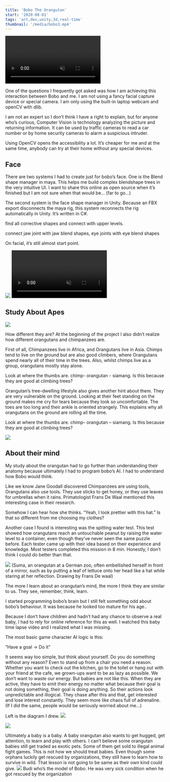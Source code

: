 ```yaml
---
title: 'Bobo The Orangutan'
start: '2020-08-01'
tags: 'art,dev,unity,3d,real-time'
thumbnail: '/media/bobo3.mp4' 
---
```


<video muted autoplay loop><source src='/media/unity_bobo.mp4'></video>


One of the questions I frequently got asked was how I am achieving this interaction between Bobo and me. I am not using a fancy facial capture device or special camera. I am only using the built-in laptop webcam and openCV with dlib.

I am not an expert so I don’t think I have a right to explain, but for anyone who’s curious, Computer Vision is technology analyzing the picture and returning information. It can be used by traffic cameras to read a car number or by home security cameras to alarm a suspicious intruder.

Using OpenCV opens the accessibility a lot. It’s cheaper for me and at the same time, anybody can try at their home without any special devices.



## Face
There are two systems I had to create just for bobo’s face. One is the Blend shape manager in maya. This helps me build complex blendshape trees in the very intuitive UI. I want to share this online as open source when it’s finished but I am not sure when that would be… (far to go…)

The second system is the face shape manager in Unity. Because an FBX export disconnects the maya rig, this system reconnects the rig automatically in Unity. It’s written in C#.

find all corrective shapes and connect with upper levels.

connect jaw joint with jaw blend shapes, eye joints with eye blend shapes

On facial, it’s still almost start point.

![](/media/0911_shapeEditor.gif)
<video muted loop autoplay><source src='/media/bobo3.mp4'></video>


## Study About Apes
![](/media/apes.jpg)

How different they are?
At the beginning of the project I also didn’t realize how different orangutans and chimpanzees are.

First of all, Chimpanzees live in Africa, and Orangutans live in Asia. Chimps tend to live on the ground but are also good climbers, where Orangutans spend nearly all of their time in the trees. Also, whilst chimps live as a group, orangutans mostly stay alone.

Look at where the thumbs are. chimp- orangutan - siamang. Is this because they are good at climbing trees?

Orangutan’s tree-dwelling lifestyle also gives another hint about them. They are very vulnerable on the ground. Looking at their feet standing on the ground makes me cry for tears because they look so uncomfortable. The toes are too long and their ankle is oriented strangely. This explains why all orangutans on the ground are rolling all the time.

Look at where the thumbs are. chimp- orangutan – siamang. Is this because they are good at climbing trees?

<img src ='/media/lyingbobo.jpg'>


## About their mind

My study about the orangutan had to go further than understanding their anatomy because ultimately I had to program bobo’s AI. I had to understand how Bobo would think.

Like we know Jane Goodall discovered Chimpanzees are using tools, Orangutans also use tools. They use sticks to get honey, or they use leaves for umbrellas when it rains. Primatologist Frans De Waal mentioned this interesting case in their research.

Somehow I can hear how she thinks. “Yeah, I look prettier with this hat.” Is that so different from me choosing my clothes?

Another case I found is interesting was the spitting water test. This test showed how orangutans reach an untouchable peanut by raising the water level to a container, even though they’ve never seen the same puzzle before. Each tester came up with their idea based on their experience and knowledge. Most testers completed this mission in 8 min. Honestly, I don’t think I could do better than that.

<img src ='/media/suma.png'>
(Suma, an orangutan at a German zoo, often embellished herself in front of a mirror, such as by putting a leaf of lettuce onto her head like a hat while staring at her reflection. Drawing by Frans De waal)

The more I learn about an orangutan’s mind, the more I think they are similar to us. They see, remember, think, learn.

I started programming bobo’s brain but I still felt something odd about bobo’s behaviour. It was because he looked too mature for his age..

Because I don’t have children and hadn’t had any chance to observe a real baby, I had to rely for online reference for this as well. I watched this baby time lapse video  and I realized what I was missing.

The most basic game character AI logic is this:

“Have a goal -> Do it”  

It seems way too simple, but think about yourself. Do you do something without any reason? Even to stand up from a chair you need a reason. Whether you want to check out the kitchen, go to the toilet or hang out with your friend at the cafe, we grown-ups want to be as lazy as possible. We don’t want to waste our energy.  But babies are not like this. When they are active, they have to emit their energy no matter what because their goal is not doing something, their goal is doing anything. So their actions look unpredictable and illogical. They chase after this and that, get interested and lose interest constantly. They seem more like chaos full of adrenaline. (If I did the same, people would be seriously worried about me…)

Left is the diagram I drew. 
![](/media/bobo4.png)

![](/media/sketch3.jpg)

Ultimately a baby is a baby. A baby orangutan also wants to get hugged, get attention, to learn and play with others. I can’t believe some orangutan babies still get traded as exotic pets. Some of them get sold to illegal animal fight games. This is not how we should treat babies.    Even though some orphans luckily get rescued by organizations, they still have to learn how to survive in wild. That lesson is not going to be same as their own kind could give.
![](https://www.internationalanimalrescue.org/sites/default/files/img-20141217-wa002.jpg)
Budi who’s the model of Bobo. He was very sick condition when he got rescued by the organization

